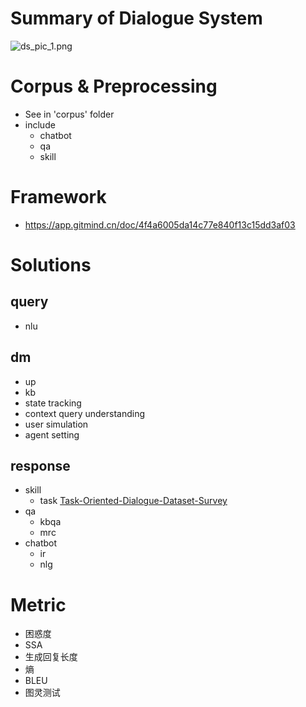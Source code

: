 # Summary of Dialogue System

![ds_pic_1.png](https://blog-picture-new.oss-cn-beijing.aliyuncs.com/dialog/ds_pic_1.png)


# Corpus & Preprocessing
+ See in 'corpus' folder
+ include 
    + chatbot
    + qa
    + skill

# Framework
+ https://app.gitmind.cn/doc/4f4a6005da14c77e840f13c15dd3af03

# Solutions

## query
+ nlu

## dm
+ up
+ kb
+ state tracking
+ context query understanding
+ user simulation
+ agent setting

## response
+ skill
    + task [Task-Oriented-Dialogue-Dataset-Survey](https://github.com/AtmaHou/Task-Oriented-Dialogue-Dataset-Survey)
+ qa
    + kbqa
    + mrc
+ chatbot
    + ir
    + nlg

# Metric
+ 困惑度
+ SSA
+ 生成回复长度
+ 熵
+ BLEU
+ 图灵测试
